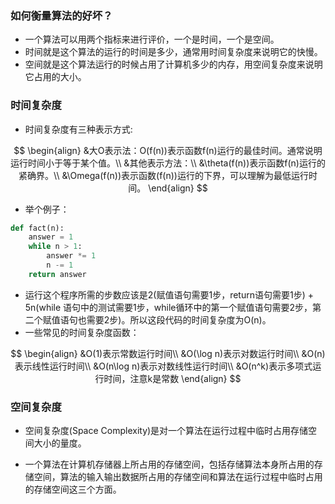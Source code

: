 ### 如何衡量算法的好坏？
- 一个算法可以用两个指标来进行评价，一个是时间，一个是空间。
- 时间就是这个算法的运行的时间是多少，通常用时间复杂度来说明它的快慢。
- 空间就是这个算法运行的时候占用了计算机多少的内存，用空间复杂度来说明它占用的大小。

### 时间复杂度

- 时间复杂度有三种表示方式:

$$
\begin{align}
&大O表示法：O(f(n))表示函数f(n)运行的最佳时间。通常说明运行时间小于等于某个值。\\
&其他表示方法：\\
&\theta(f(n))表示函数f(n)运行的紧确界。\\
&\Omega(f(n))表示函数(f(n))运行的下界，可以理解为最低运行时间。
\end{align}
$$

- 举个例子：

```python
def fact(n):
    answer = 1
    while n > 1:
        answer *= 1
        n -= 1
    return answer
```

- 运行这个程序所需的步数应该是2(赋值语句需要1步，return语句需要1步) + 5n(while
  语句中的测试需要1步，while循环中的第一个赋值语句需要2步，第二个赋值语句也需要2步)。所以这段代码的时间复杂度为O(n)。
- 一些常见的时间复杂度函数：

$$
\begin{align}
&O(1)表示常数运行时间\\
&O(\log n)表示对数运行时间\\
&O(n)表示线性运行时间\\
&O(n\log n)表示对数线性运行时间\\
&O(n^k)表示多项式运行时间，注意k是常数
\end{align}
$$

### 空间复杂度

- 空间复杂度(Space Complexity)是对一个算法在运行过程中临时占用存储空间大小的量度。

- 一个算法在计算机存储器上所占用的存储空间，包括存储算法本身所占用的存储空间，算法的输入输出数据所占用的存储空间和算法在运行过程中临时占用的存储空间这三个方面。
